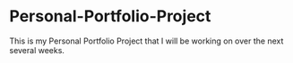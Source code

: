 # Personal-Portfolio-Project

This is my Personal Portfolio Project that I will be working on over the next several weeks.
